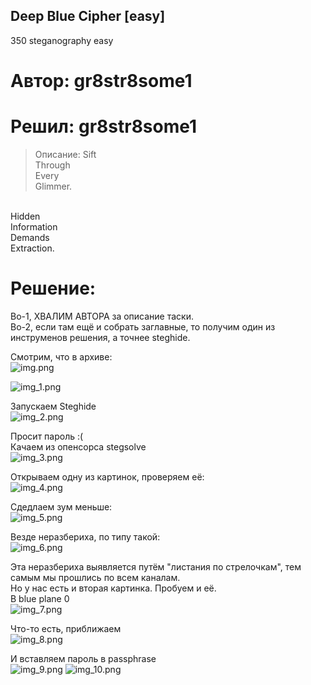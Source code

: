 ## Deep Blue Cipher [easy]
350
steganography easy

# Автор: gr8str8some1
# Решил: gr8str8some1

> Описание: Sift<br>
Through<br>
Every<br>
Glimmer.<br>
<br>
Hidden<br>
Information<br>
Demands<br>
Extraction.<br>

# Решение:
Во-1, ХВАЛИМ АВТОРА за описание таски.<br>
Во-2, если там ещё и собрать заглавные, то получим один из инструменов решения, а точнее steghide.<br>

Смотрим, что в архиве:<br>
![img.png](images/img.png)

![img_1.png](images/img_1.png)

Запускаем Steghide<br>
![img_2.png](images/img_2.png)

Просит пароль :( <br>
Качаем из опенсорса stegsolve<br>
![img_3.png](images/img_3.png)

Открываем одну из картинок, проверяем её:<br>
![img_4.png](images/img_4.png)

Сдедлаем зум меньше:<br>
![img_5.png](images/img_5.png)

Везде неразбериха, по типу такой:<br>
![img_6.png](images/img_6.png)

Эта неразбериха выявляется путём "листания по стрелочкам", тем самым мы прошлись по всем каналам.<br>
Но у нас есть и вторая картинка. Пробуем и её.<br>
В blue plane 0<br>
![img_7.png](images/img_7.png)

Что-то есть, приближаем<br>
![img_8.png](images/img_8.png)

И вставляем пароль в passphrase<br>
![img_9.png](images/img_9.png)
![img_10.png](images/img_10.png)
